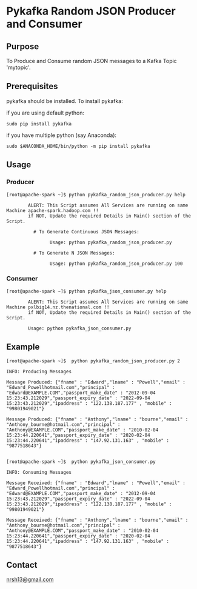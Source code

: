 # Pykafka Random JSON Producer and Consumer

## Purpose
To Produce and Consume random JSON messages to a Kafka Topic 'mytopic'.

## Prerequisites
pykafka should be installed.
To install pykafka:

if you are using default python:
```
sudo pip install pykafka
```
if you have multiple python (say Anaconda):
```
sudo $ANACONDA_HOME/bin/python -m pip install pykafka
```

## Usage
### Producer
```
[root@apache-spark ~]$ python pykafka_random_json_producer.py help

        ALERT: This Script assumes All Services are running on same Machine apache-spark.hadoop.com !!
        if NOT, Update the required Details in Main() section of the Script.

          # To Generate Continuous JSON Messages:

                Usage: python pykafka_random_json_producer.py

          # To Generate N JSON Messages:

                Usage: python pykafka_random_json_producer.py 100
```
### Consumer
```
[root@apache-spark ~]$ python pykafka_json_consumer.py help

        ALERT: This Script assumes All Services are running on same Machine pxlbig14.nz.thenational.com !!
        if NOT, Update the required Details in Main() section of the Script.

        Usage: python pykafka_json_consumer.py
```

## Example
```
[root@apache-spark ~]$  python pykafka_random_json_producer.py 2

INFO: Producing Messages

Message Produced: {"fname" : "Edward","lname" : "Powell","email" : "Edward_Powellhotmail.com","principal" : "Edward@EXAMPLE.COM","passport_make_date" : "2012-09-04 15:23:43.212029","passport_expiry_date" : "2022-09-04 15:23:43.212029","ipaddress" : "122.138.187.177" , "mobile" : "99801949021"}

Message Produced: {"fname" : "Anthony","lname" : "bourne","email" : "Anthony_bourne@hotmail.com","principal" : "Anthony@EXAMPLE.COM","passport_make_date" : "2010-02-04 15:23:44.220641","passport_expiry_date" : "2020-02-04 15:23:44.220641","ipaddress" : "147.92.131.163" , "mobile" : "9877518643"}


[root@apache-spark ~]$  python pykafka_json_consumer.py

INFO: Consuming Messages

Message Received: {"fname" : "Edward","lname" : "Powell","email" : "Edward_Powellhotmail.com","principal" : "Edward@EXAMPLE.COM","passport_make_date" : "2012-09-04 15:23:43.212029","passport_expiry_date" : "2022-09-04 15:23:43.212029","ipaddress" : "122.138.187.177" , "mobile" : "99801949021"}

Message Received: {"fname" : "Anthony","lname" : "bourne","email" : "Anthony_bourne@hotmail.com","principal" : "Anthony@EXAMPLE.COM","passport_make_date" : "2010-02-04 15:23:44.220641","passport_expiry_date" : "2020-02-04 15:23:44.220641","ipaddress" : "147.92.131.163" , "mobile" : "9877518643"}
```

## Contact
nrsh13@gmail.com
